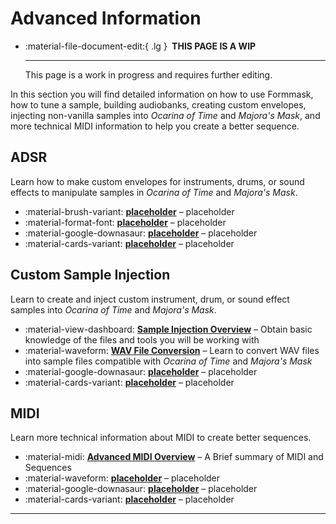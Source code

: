 # Advanced Information

<div class="grid cards" markdown>

-   :material-file-document-edit:{ .lg } __&nbsp;THIS PAGE IS A WIP__
  
    ---

    This page is a work in progress and requires further editing.

</div>

In this section you will find detailed information on how to use Formmask, how to tune a sample, building audiobanks, creating custom envelopes, injecting non-vanilla samples into *Ocarina of Time* and *Majora's Mask*, and more technical MIDI information to help you create a better sequence.

## ADSR
Learn how to make custom envelopes for instruments, drums, or sound effects to manipulate samples in *Ocarina of Time* and *Majora's Mask*.

<div class="grid cards" markdown>

- :material-brush-variant: __[placeholder]__ – placeholder
- :material-format-font: __[placeholder]__ – placeholder
- :material-google-downasaur: __[placeholder]__ – placeholder
- :material-cards-variant: __[placeholder]__ – placeholder

</div>

  [placeholder]: placeholder.md
  [placeholder]: placeholder.md
  [placeholder]: placeholder.md
  [placeholder]: placeholder.md

## Custom Sample Injection
Learn to create and inject custom instrument, drum, or sound effect samples into *Ocarina of Time* and *Majora's Mask*.

<div class="grid cards" markdown>

- :material-view-dashboard: __[Sample Injection Overview]__ – Obtain basic knowledge of the files and tools you will be working with
- :material-waveform: __[WAV File Conversion]__ – Learn to convert WAV files into sample files compatible with *Ocarina of Time* and *Majora's Mask*
- :material-google-downasaur: __[placeholder]__ – placeholder
- :material-cards-variant: __[placeholder]__ – placeholder

</div>

  [Sample Injection Overview]: sampling/overview.md
  [WAV File Conversion]: sampling/wav-conversion.md
  [placeholder]: placeholder.md
  [placeholder]: placeholder.md

## MIDI
Learn more technical information about MIDI to create better sequences.

<div class="grid cards" markdown>

- :material-midi: __[Advanced MIDI Overview]__ – A Brief summary of MIDI and Sequences
- :material-waveform: __[placeholder]__ – placeholder
- :material-google-downasaur: __[placeholder]__ – placeholder
- :material-cards-variant: __[placeholder]__ – placeholder

</div>

  [Advanced MIDI Overview]: midi/overview.md
  [placeholder]: placeholder.md
  [placeholder]: placeholder.md
  [placeholder]: placeholder.md

-----